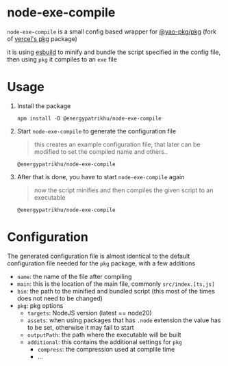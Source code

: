 # node-exe-compile
`node-exe-compile` is a small config based wrapper for [@yao-pkg/pkg](https://github.com/yao-pkg/pkg) (fork of [vercel's pkg](https://github.com/vercel/pkg) package)

it is using [esbuild](https://github.com/evanw/esbuild) to minify and bundle the script specified in the config file, then using `pkg` it compiles to an `exe` file

# Usage
1. Install the package
    ```
    npm install -D @energypatrikhu/node-exe-compile
    ```

2. Start `node-exe-compile` to generate the configuration file
    > this creates an example configuration file, that later can be modified to set the compiled name and others..
    ```
    @energypatrikhu/node-exe-compile
    ```

3. After that is done, you have to start `node-exe-compile` again
    > now the script minifies and then compiles the given script to an executable
    ```
    @energypatrikhu/node-exe-compile
    ```

# Configuration
The generated configuration file is almost identical to the default configuration file needed for the `pkg` package, with a few additions
- `name`: the name of the file after compiling
- `main`: this is the location of the main file, commonly `src/index.[ts,js]`
- `bin`: the path to the minified and bundled script (this most of the times does not need to be changed)
- `pkg`: pkg options
  - `targets`: NodeJS version (latest == node20)
  - `assets`: when using packages that has `.node` extension the value has to be set, otherwise it may fail to start
  - `outputPath`: the path where the executable will be built
  - `additional`: this contains the additional settings for `pkg`
    - `compress`: the compression used at complile time
    - ...
